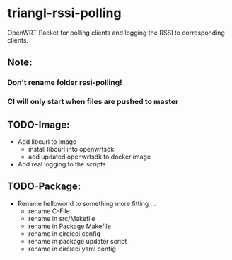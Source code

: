 # triangl-rssi-polling
OpenWRT Packet for polling clients and logging the RSSI to corresponding clients.


## Note:
### Don't rename folder rssi-polling!

### CI will only start when files are pushed to master

## TODO-Image:
- Add libcurl to image
    - install libcurl into openwrtsdk
    - add updated openwrtsdk to docker image
- Add real logging to the scripts

## TODO-Package:
- Rename helloworld to something more fitting ...
    - rename C-File
    - rename in src/Makefile
    - rename in Package Makefile
    - rename in circleci config
    - rename in package updater script
    - rename in circleci yaml config
    
